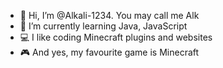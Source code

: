 - 👋 Hi, I’m @Alkali-1234. You may call me Alk
- 🌱 I’m currently learning Java, JavaScript
- 💻 I like coding Minecraft plugins and websites
- 🎮 And yes, my favourite game is Minecraft
